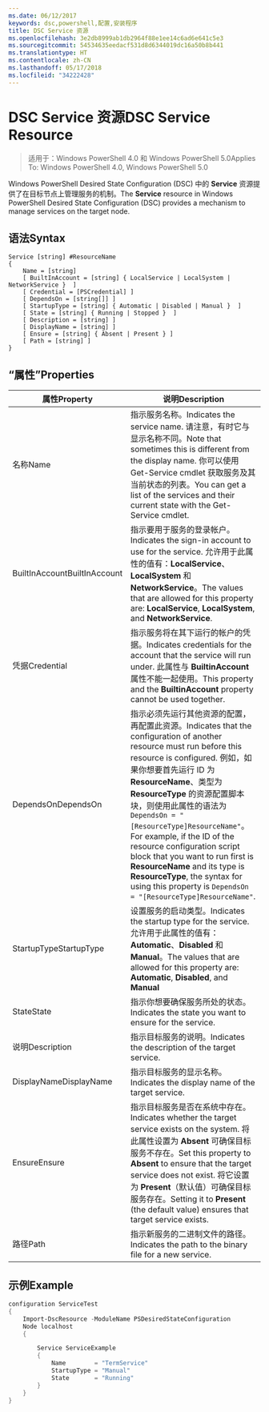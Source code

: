 ```yaml
---
ms.date: 06/12/2017
keywords: dsc,powershell,配置,安装程序
title: DSC Service 资源
ms.openlocfilehash: 3e2db8999ab1db2964f88e1ee14c6ad6e641c5e3
ms.sourcegitcommit: 54534635eedacf531d8d6344019dc16a50b8b441
ms.translationtype: HT
ms.contentlocale: zh-CN
ms.lasthandoff: 05/17/2018
ms.locfileid: "34222428"
---
```

# <a name="dsc-service-resource"></a><span data-ttu-id="941e9-103">DSC Service 资源</span><span class="sxs-lookup"><span data-stu-id="941e9-103">DSC Service Resource</span></span>

> <span data-ttu-id="941e9-104">适用于：Windows PowerShell 4.0 和 Windows PowerShell 5.0</span><span class="sxs-lookup"><span data-stu-id="941e9-104">Applies To: Windows PowerShell 4.0, Windows PowerShell 5.0</span></span>


<span data-ttu-id="941e9-105">Windows PowerShell Desired State Configuration (DSC) 中的 **Service** 资源提供了在目标节点上管理服务的机制。</span><span class="sxs-lookup"><span data-stu-id="941e9-105">The **Service** resource in Windows PowerShell Desired State Configuration (DSC) provides a mechanism to manage services on the target node.</span></span>

## <a name="syntax"></a><span data-ttu-id="941e9-106">语法</span><span class="sxs-lookup"><span data-stu-id="941e9-106">Syntax</span></span>

```
Service [string] #ResourceName
{
    Name = [string]
    [ BuiltInAccount = [string] { LocalService | LocalSystem | NetworkService }  ]
    [ Credential = [PSCredential] ]
    [ DependsOn = [string[]] ]
    [ StartupType = [string] { Automatic | Disabled | Manual }  ]
    [ State = [string] { Running | Stopped }  ]
    [ Description = [string] ]
    [ DisplayName = [string] ]
    [ Ensure = [string] { Absent | Present } ]
    [ Path = [string] ]
}
```

## <a name="properties"></a><span data-ttu-id="941e9-107">“属性”</span><span class="sxs-lookup"><span data-stu-id="941e9-107">Properties</span></span>

|  <span data-ttu-id="941e9-108">属性</span><span class="sxs-lookup"><span data-stu-id="941e9-108">Property</span></span>  |  <span data-ttu-id="941e9-109">说明</span><span class="sxs-lookup"><span data-stu-id="941e9-109">Description</span></span>   |
|---|---|
| <span data-ttu-id="941e9-110">名称</span><span class="sxs-lookup"><span data-stu-id="941e9-110">Name</span></span>| <span data-ttu-id="941e9-111">指示服务名称。</span><span class="sxs-lookup"><span data-stu-id="941e9-111">Indicates the service name.</span></span> <span data-ttu-id="941e9-112">请注意，有时它与显示名称不同。</span><span class="sxs-lookup"><span data-stu-id="941e9-112">Note that sometimes this is different from the display name.</span></span> <span data-ttu-id="941e9-113">你可以使用 Get-Service cmdlet 获取服务及其当前状态的列表。</span><span class="sxs-lookup"><span data-stu-id="941e9-113">You can get a list of the services and their current state with the Get-Service cmdlet.</span></span>|
| <span data-ttu-id="941e9-114">BuiltInAccount</span><span class="sxs-lookup"><span data-stu-id="941e9-114">BuiltInAccount</span></span>| <span data-ttu-id="941e9-115">指示要用于服务的登录帐户。</span><span class="sxs-lookup"><span data-stu-id="941e9-115">Indicates the sign-in account to use for the service.</span></span> <span data-ttu-id="941e9-116">允许用于此属性的值有：**LocalService**、**LocalSystem** 和 **NetworkService**。</span><span class="sxs-lookup"><span data-stu-id="941e9-116">The values that are allowed for this property are: **LocalService**, **LocalSystem**, and **NetworkService**.</span></span>|
| <span data-ttu-id="941e9-117">凭据</span><span class="sxs-lookup"><span data-stu-id="941e9-117">Credential</span></span>| <span data-ttu-id="941e9-118">指示服务将在其下运行的帐户的凭据。</span><span class="sxs-lookup"><span data-stu-id="941e9-118">Indicates credentials for the account that the service will run under.</span></span> <span data-ttu-id="941e9-119">此属性与 __BuiltinAccount__ 属性不能一起使用。</span><span class="sxs-lookup"><span data-stu-id="941e9-119">This property and the __BuiltinAccount__ property cannot be used together.</span></span>|
| <span data-ttu-id="941e9-120">DependsOn</span><span class="sxs-lookup"><span data-stu-id="941e9-120">DependsOn</span></span>| <span data-ttu-id="941e9-121">指示必须先运行其他资源的配置，再配置此资源。</span><span class="sxs-lookup"><span data-stu-id="941e9-121">Indicates that the configuration of another resource must run before this resource is configured.</span></span> <span data-ttu-id="941e9-122">例如，如果你想要首先运行 ID 为 __ResourceName__、类型为 __ResourceType__ 的资源配置脚本块，则使用此属性的语法为 `DependsOn = "[ResourceType]ResourceName"`。</span><span class="sxs-lookup"><span data-stu-id="941e9-122">For example, if the ID of the resource configuration script block that you want to run first is __ResourceName__ and its type is __ResourceType__, the syntax for using this property is `DependsOn = "[ResourceType]ResourceName"`.</span></span>|
| <span data-ttu-id="941e9-123">StartupType</span><span class="sxs-lookup"><span data-stu-id="941e9-123">StartupType</span></span>| <span data-ttu-id="941e9-124">设置服务的启动类型。</span><span class="sxs-lookup"><span data-stu-id="941e9-124">Indicates the startup type for the service.</span></span> <span data-ttu-id="941e9-125">允许用于此属性的值有：**Automatic**、**Disabled** 和 **Manual**。</span><span class="sxs-lookup"><span data-stu-id="941e9-125">The values that are allowed for this property are: **Automatic**, **Disabled**, and **Manual**</span></span>|
| <span data-ttu-id="941e9-126">State</span><span class="sxs-lookup"><span data-stu-id="941e9-126">State</span></span>| <span data-ttu-id="941e9-127">指示你想要确保服务所处的状态。</span><span class="sxs-lookup"><span data-stu-id="941e9-127">Indicates the state you want to ensure for the service.</span></span>|
| <span data-ttu-id="941e9-128">说明</span><span class="sxs-lookup"><span data-stu-id="941e9-128">Description</span></span> | <span data-ttu-id="941e9-129">指示目标服务的说明。</span><span class="sxs-lookup"><span data-stu-id="941e9-129">Indicates the description of the target service.</span></span>|
| <span data-ttu-id="941e9-130">DisplayName</span><span class="sxs-lookup"><span data-stu-id="941e9-130">DisplayName</span></span> | <span data-ttu-id="941e9-131">指示目标服务的显示名称。</span><span class="sxs-lookup"><span data-stu-id="941e9-131">Indicates the display name of the target service.</span></span>|
| <span data-ttu-id="941e9-132">Ensure</span><span class="sxs-lookup"><span data-stu-id="941e9-132">Ensure</span></span> | <span data-ttu-id="941e9-133">指示目标服务是否在系统中存在。</span><span class="sxs-lookup"><span data-stu-id="941e9-133">Indicates whether the target service exists on the system.</span></span> <span data-ttu-id="941e9-134">将此属性设置为 **Absent** 可确保目标服务不存在。</span><span class="sxs-lookup"><span data-stu-id="941e9-134">Set this property to **Absent** to ensure that the target service does not exist.</span></span> <span data-ttu-id="941e9-135">将它设置为 **Present**（默认值）可确保目标服务存在。</span><span class="sxs-lookup"><span data-stu-id="941e9-135">Setting it to **Present** (the default value) ensures that target service exists.</span></span>|
| <span data-ttu-id="941e9-136">路径</span><span class="sxs-lookup"><span data-stu-id="941e9-136">Path</span></span> | <span data-ttu-id="941e9-137">指示新服务的二进制文件的路径。</span><span class="sxs-lookup"><span data-stu-id="941e9-137">Indicates the path to the binary file for a new service.</span></span>|

## <a name="example"></a><span data-ttu-id="941e9-138">示例</span><span class="sxs-lookup"><span data-stu-id="941e9-138">Example</span></span>

```powershell
configuration ServiceTest
{
    Import-DscResource -ModuleName PSDesiredStateConfiguration
    Node localhost
    {

        Service ServiceExample
        {
            Name        = "TermService"
            StartupType = "Manual"
            State       = "Running"
        }
    }
}
```